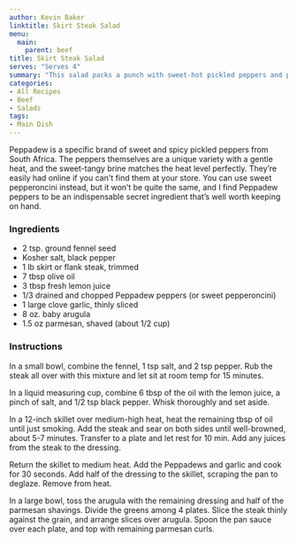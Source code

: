 ```yaml
---
author: Kevin Baker
linktitle: Skirt Steak Salad
menu:
  main:
    parent: beef
title: Skirt Steak Salad
serves: "Serves 4"
summary: "This salad packs a punch with sweet-hot pickled peppers and peppery arugula. It's also incredibly easy."
categories:
- All Recipes
- Beef
- Salads
tags:
- Main Dish
---
```

Peppadew is a specific brand of sweet and spicy pickled peppers from South Africa. The peppers themselves are a unique variety with a gentle heat, and the sweet-tangy brine matches the heat level perfectly. They’re easily had online if you can't find them at your store. You can use sweet pepperoncini instead, but it won’t be quite the same, and I find Peppadew peppers to be an indispensable secret ingredient that’s well worth keeping on hand.
### Ingredients

<div class="ingredient-list">

* 2 tsp. ground fennel seed   
* Kosher salt, black pepper   
* 1 lb skirt or flank steak, trimmed   
* 7 tbsp olive oil   
* 3 tbsp fresh lemon juice   
* 1/3 drained and chopped Peppadew peppers (or sweet pepperoncini)   
* 1 large clove garlic, thinly sliced   
* 8 oz. baby arugula   
* 1.5 oz parmesan, shaved (about 1/2 cup)   

</div>

### Instructions
In a small bowl, combine the fennel, 1 tsp salt, and 2 tsp pepper. Rub the steak all over with this mixture and let sit at room temp for 15 minutes. 

In a liquid measuring cup, combine 6 tbsp of the oil with the lemon juice, a pinch of salt, and 1/2 tsp black pepper. Whisk thoroughly and set aside. 

In a 12-inch skillet over medium-high heat, heat the remaining tbsp of oil until just smoking. Add the steak and sear on both sides until well-browned, about 5-7 minutes. Transfer to a plate and let rest for 10 min.  Add any juices from the steak to the dressing. 

Return the skillet to medium heat. Add the Peppadews and garlic and cook for 30 seconds. Add half of the dressing to the skillet, scraping the pan to deglaze. Remove from heat. 

In a large bowl, toss the arugula with the remaining dressing and half of the parmesan shavings.  Divide the greens among 4 plates.  Slice the steak thinly against the grain, and arrange slices over arugula. Spoon the pan sauce over each plate, and top with remaining parmesan curls. 